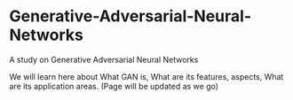 # Generative-Adversarial-Neural-Networks
A study on Generative Adversarial Neural Networks

We will learn here about What GAN is, What are its features, aspects, What are its application areas. 
(Page will be updated as we go)
